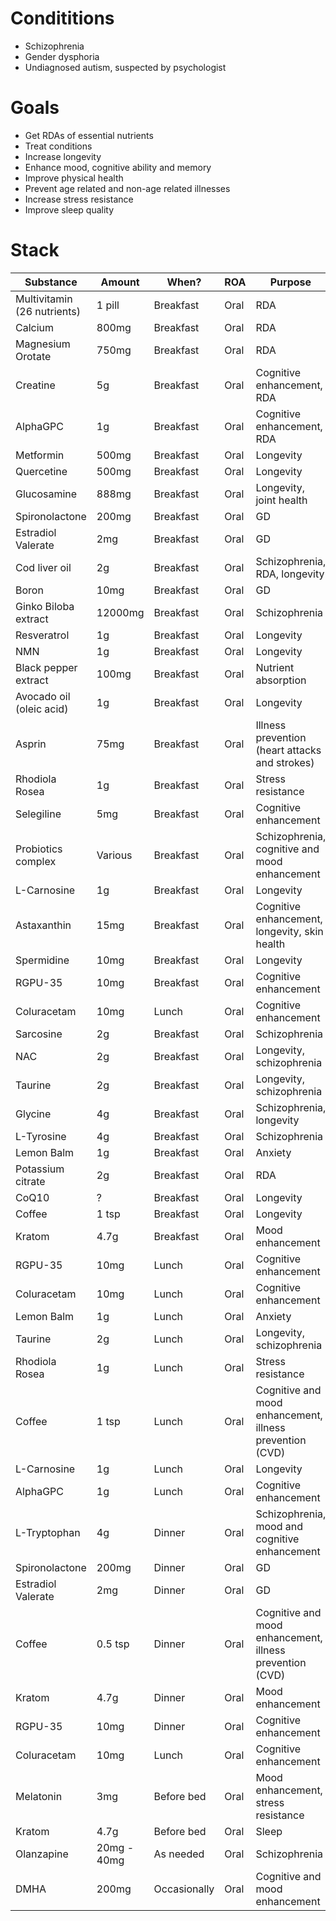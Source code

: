 # Condititions
- Schizophrenia
- Gender dysphoria
- Undiagnosed autism, suspected by psychologist

# Goals
- Get RDAs of essential nutrients
- Treat conditions
- Increase longevity
- Enhance mood, cognitive ability and memory
- Improve physical health
- Prevent age related and non-age related illnesses
- Increase stress resistance
- Improve sleep quality

# Stack
| Substance                   | Amount        | When?           | ROA  | Purpose                                                    |
| --------------------------- | ------------- | --------------- | ---- | ------------------------------------------------------- |
| Multivitamin (26 nutrients) | 1 pill        | Breakfast       | Oral | RDA                                                     |
| Calcium                     | 800mg         | Breakfast       | Oral | RDA                                                     |
| Magnesium Orotate                    | 750mg         | Breakfast       | Oral | RDA                                                     |
| Creatine                    | 5g            | Breakfast       | Oral | Cognitive enhancement, RDA                              |
| AlphaGPC                    | 1g         | Breakfast       | Oral | Cognitive enhancement, RDA                              |
| Metformin                   | 500mg         | Breakfast       | Oral | Longevity                                               |
| Quercetine                  | 500mg         | Breakfast       | Oral | Longevity                                               |
| Glucosamine                 | 888mg         | Breakfast       | Oral | Longevity, joint health                                 |
| Spironolactone              | 200mg         | Breakfast       | Oral | GD                                                     |
| Estradiol Valerate          | 2mg           | Breakfast       | Oral | GD                                                     |
| Cod liver oil               | 2g            | Breakfast       | Oral | Schizophrenia, RDA, longevity                           |
| Boron                       | 10mg          | Breakfast       | Oral | GD                          |
| Ginko Biloba extract        | 12000mg       | Breakfast       | Oral | Schizophrenia                                           |
| Resveratrol                 | 1g            | Breakfast       | Oral | Longevity                                               |
| NMN                         | 1g            | Breakfast       | Oral | Longevity                                               |
| Black pepper extract        | 100mg         | Breakfast       | Oral | Nutrient absorption                                     |
| Avocado oil (oleic acid)    | 1g            | Breakfast       | Oral | Longevity                                               |
| Asprin                      | 75mg          | Breakfast       | Oral | Illness prevention (heart attacks and strokes)                          |
| Rhodiola Rosea              | 1g            | Breakfast       | Oral | Stress resistance                                       |
| Selegiline                  | 5mg           | Breakfast       | Oral | Cognitive enhancement                                   |
| Probiotics complex          | Various       | Breakfast       | Oral | Schizophrenia, cognitive and mood enhancement           |
| L-Carnosine                 | 1g            | Breakfast       | Oral | Longevity                                               |
| Astaxanthin           | 15mg            | Breakfast       | Oral | Cognitive enhancement, longevity, skin health                                                     |
| Spermidine           | 10mg            | Breakfast       | Oral | Longevity                                                     |
| RGPU-35           | 10mg            | Breakfast       | Oral | Cognitive enhancement                                                     |
| Coluracetam           | 10mg            | Lunch       | Oral | Cognitive enhancement                                                     |
| Sarcosine                   | 2g            | Breakfast       | Oral | Schizophrenia                                           |
| NAC                         | 2g            | Breakfast       | Oral | Longevity, schizophrenia                                |
| Taurine                     | 2g            | Breakfast       | Oral | Longevity, schizophrenia                                |
| Glycine                     | 4g            | Breakfast       | Oral | Schizophrenia, longevity                                |
| L-Tyrosine                  | 4g            | Breakfast       | Oral | Schizophrenia                                           |
| Lemon Balm                  | 1g            | Breakfast       | Oral | Anxiety                                                 |
| Potassium citrate           | 2g            | Breakfast       | Oral | RDA                                                     |
| CoQ10                       | ?             | Breakfast       | Oral | Longevity                                               |
| Coffee                       | 1 tsp             | Breakfast       | Oral | Longevity                                               |
| Kratom                      | 4.7g            | Breakfast   | Oral | Mood enhancement                                        |
| RGPU-35           | 10mg            | Lunch       | Oral | Cognitive enhancement                                                     |
| Coluracetam           | 10mg            | Lunch       | Oral | Cognitive enhancement                                                     |
| Lemon Balm                  | 1g            | Lunch       | Oral | Anxiety                                                 |
| Taurine                     | 2g            | Lunch       | Oral | Longevity, schizophrenia                                |
| Rhodiola Rosea              | 1g            | Lunch       | Oral | Stress resistance                                       |
| Coffee                       | 1 tsp             | Lunch       | Oral | Cognitive and mood enhancement, illness prevention (CVD) |
| L-Carnosine                 | 1g            | Lunch       | Oral | Longevity                                               |
| AlphaGPC                    | 1g         | Lunch       | Oral | Cognitive enhancement                             |
| L-Tryptophan                | 4g            | Dinner          | Oral | Schizophrenia, mood and cognitive enhancement |
| Spironolactone              | 200mg         | Dinner           | Oral | GD                                                     |
| Estradiol Valerate          | 2mg           | Dinner           | Oral | GD                                                     |
| Coffee                       | 0.5 tsp             | Dinner       | Oral | Cognitive and mood enhancement, illness prevention (CVD) |
| Kratom                      | 4.7g            | Dinner   | Oral | Mood enhancement                                        |
| RGPU-35           | 10mg            | Dinner       | Oral | Cognitive enhancement                                                     |
| Coluracetam           | 10mg            | Lunch       | Oral | Cognitive enhancement                                                     |
| Melatonin                   | 3mg           | Before bed          | Oral | Mood enhancement, stress resistance                     |
| Kratom                      | 4.7g            | Before bed   | Oral | Sleep                                        |
| Olanzapine                  | 20mg - 40mg   | As needed       | Oral | Schizophrenia                                           |
| DMHA                        | 200mg | Occasionally | Oral | Cognitive and mood enhancement                          |
